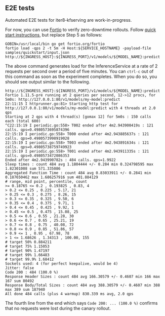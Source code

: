 ## E2E tests

Automated E2E tests for iter8-kfserving are work-in-progress.

For now, you can use [Fortio](https://github.com/fortio/fortio) to verify zero-downtime rollouts. Follow [quick start instructions](../../README.md), but replace Step 5 as follows:

```shell
GOBIN=/usr/local/bin go get fortio.org/fortio
fortio load -qps 2 -t 5m -H Host:${SERVICE_HOSTNAME} -payload-file samples/quickstart/input.json http://${INGRESS_HOST}:${INGRESS_PORT}/v1/models/${MODEL_NAME}:predict
```

The above command generates load for the InferenceService at a rate of 2 requests per second over a period of five minutes. You can `ctrl-c` out of this command as soon as the experiment completes. When you do so, you should see output similar to the following.

```shell
http://${INGRESS_HOST}:${INGRESS_PORT}/v1/models/${MODEL_NAME}:predict
Fortio 1.11.5-pre running at 2 queries per second, 12->12 procs, for 5m0s: http://127.0.0.1:80/v1/models/my-model:predict
22:11:15 I httprunner.go:81> Starting http test for http://127.0.0.1:80/v1/models/my-model:predict with 4 threads at 2.0 qps
Starting at 2 qps with 4 thread(s) [gomax 12] for 5m0s : 150 calls each (total 600)
^C22:15:19 I periodic.go:558> T002 ended after 4m2.943900419s : 121 calls. qps=0.4980573695874396
22:15:19 I periodic.go:558> T000 ended after 4m2.943885637s : 121 calls. qps=0.4980573998919028
22:15:19 I periodic.go:558> T003 ended after 4m2.943891634s : 121 calls. qps=0.49805738759749923
22:15:19 I periodic.go:558> T001 ended after 4m2.943911335s : 121 calls. qps=0.4980573472086353
Ended after 4m2.943990782s : 484 calls. qps=1.9922
Sleep times : count 484 avg 1.1804444 +/- 0.284 min 0.324798595 max 1.82301008 sum 571.335086
Aggregated Function Time : count 484 avg 0.83033911 +/- 0.2841 min 0.187650462 max 1.686257916 sum 401.884129
# range, mid point, percentile, count
>= 0.18765 <= 0.2 , 0.193825 , 0.83, 4
> 0.2 <= 0.25 , 0.225 , 5.17, 21
> 0.25 <= 0.3 , 0.275 , 8.26, 15
> 0.3 <= 0.35 , 0.325 , 9.50, 6
> 0.35 <= 0.4 , 0.375 , 9.71, 1
> 0.4 <= 0.45 , 0.425 , 9.92, 1
> 0.45 <= 0.5 , 0.475 , 15.08, 25
> 0.5 <= 0.6 , 0.55 , 21.28, 30
> 0.6 <= 0.7 , 0.65 , 25.21, 19
> 0.7 <= 0.8 , 0.75 , 40.08, 72
> 0.8 <= 0.9 , 0.85 , 51.86, 57
> 0.9 <= 1 , 0.95 , 67.98, 78
> 1 <= 1.68626 , 1.34313 , 100.00, 155
# target 50% 0.884211
# target 75% 1.15053
# target 90% 1.47197
# target 99% 1.66483
# target 99.9% 1.68412
Sockets used: 4 (for perfect keepalive, would be 4)
Jitter: false
Code 200 : 484 (100.0 %)
Response Header Sizes : count 484 avg 166.30579 +/- 0.4607 min 166 max 167 sum 80492
Response Body/Total Sizes : count 484 avg 388.30579 +/- 0.4607 min 388 max 389 sum 187940
All done 484 calls (plus 4 warmup) 830.339 ms avg, 2.0 qps
```

The fourth line from the end which says `Code 200: ... (100.0 %)` confirms that no requests were lost during the canary rollout.


